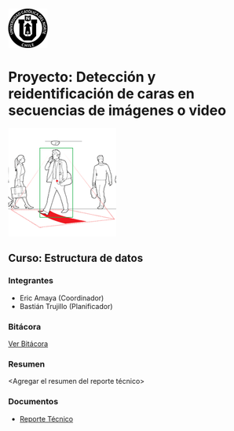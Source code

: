 ![UCN](docs/images/60x60-ucn-negro.png)


# Proyecto: Detección y reidentificación de caras en secuencias de imágenes o video

![Portada](docs/images/Portada.png)

## Curso: Estructura de datos

### Integrantes

* Eric Amaya (Coordinador)
* Bastián Trujillo (Planificador)

### Bitácora

[Ver Bitácora](docs/BITACORA.md)

### Resumen

<Agregar el resumen del reporte técnico>



### Documentos

* [Reporte Técnico](docs/README.md)



